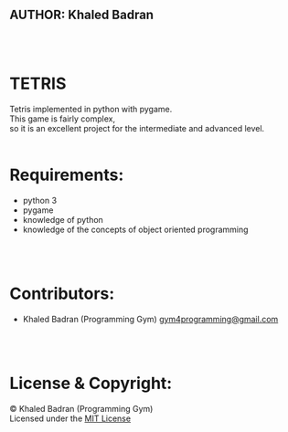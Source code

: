 
## AUTHOR: Khaled Badran
<br>
<br>

# TETRIS

Tetris implemented in python with pygame.<br>
This game is fairly complex,<br>
so it is an excellent project for the intermediate and advanced level.
<br>
<br>

# Requirements:

- python 3
- pygame
- knowledge of python
- knowledge of the concepts of object oriented programming 
<br>
<br>

# Contributors:
- Khaled Badran (Programming Gym) <gym4programming@gmail.com>
<br>
<br>


# License & Copyright:
© Khaled Badran (Programming Gym)
<br>
Licensed under the [MIT License](LICENSE)
